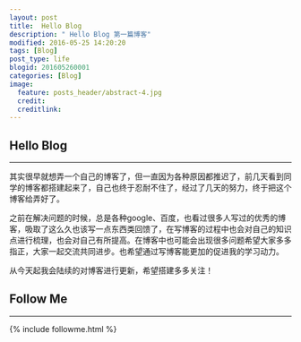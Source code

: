 ```yaml
---
layout: post
title:  Hello Blog
description: " Hello Blog 第一篇博客"
modified: 2016-05-25 14:20:20
tags: [Blog]
post_type: life
blogid: 201605260001
categories: [Blog]
image:
  feature: posts_header/abstract-4.jpg
  credit:
  creditlink:
---
```



## Hello Blog
--------
其实很早就想弄一个自己的博客了，但一直因为各种原因都推迟了，前几天看到同学的博客都搭建起来了，自己也终于忍耐不住了，经过了几天的努力，终于把这个博客给弄好了。

之前在解决问题的时候，总是各种google、百度，也看过很多人写过的优秀的博客，吸取了这么久也该写一点东西类回馈了，在写博客的过程中也会对自己的知识点进行梳理，也会对自己有所提高。在博客中也可能会出现很多问题希望大家多多指正，大家一起交流共同进步。也希望通过写博客能更加的促进我的学习动力。

从今天起我会陆续的对博客进行更新，希望搭建多多关注！


## Follow Me
--------

{% include followme.html %}
